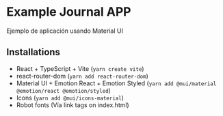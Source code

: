 # Example Journal APP

Ejemplo de aplicación usando Material UI

## Installations

* React + TypeScript + Vite (```yarn create vite```)
* react-router-dom (```yarn add react-router-dom```)
* Material UI + Emotion React + Emotion Styled (```yarn add @mui/material @emotion/react @emotion/styled```)
* Icons (```yarn add @mui/icons-material```)
* Robot fonts (Vía link tags on index.html)
